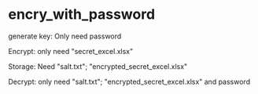 # encry_with_password

generate key:
Only need password

Encrypt:
only need "secret_excel.xlsx"

Storage:
Need "salt.txt"; "encrypted_secret_excel.xlsx"

Decrypt:
only need "salt.txt"; "encrypted_secret_excel.xlsx" and password
